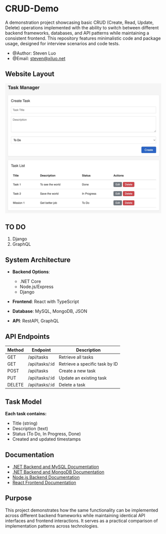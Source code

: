 # CRUD-Demo

A demonstration project showcasing basic CRUD (Create, Read, Update, Delete) operations implemented with the ability to switch between different backend frameworks, databases, and API patterns while maintaining a consistent frontend. This repository features minimalistic code and package usage, designed for interview scenarios and code tests.

- @Author: Steven Luo
- @Email: steven@xiluo.net

## Website Layout
![image](img/website.jpg)

## TO DO
1) Django
2) GraphQL

## System Architecture

- **Backend Options**: 
  - .NET Core
  - Node.js/Express
  - Django

- **Frontend**: React with TypeScript
- **Database**: MySQL, MongoDB, JSON
- **API**: RestAPI, GraphQL

## API Endpoints

| Method | Endpoint | Description |
|--------|----------|-------------|
| GET | /api/tasks | Retrieve all tasks |
| GET | /api/tasks/:id | Retrieve a specific task by ID |
| POST | /api/tasks | Create a new task |
| PUT | /api/tasks/:id | Update an existing task |
| DELETE | /api/tasks/:id | Delete a task |

## Task Model

**Each task contains:**
- Title (string)
- Description (text)
- Status (To Do, In Progress, Done)
- Created and updated timestamps

## Documentation

- [.NET Backend and MySQL Documentation](dotnet-mysql/README.md)
- [.NET Backend and MongoDB Documentation](dotnet-mongodb/README.md)
- [Node.js Backend Documentation](nodejs-back/README.md)
- [React Frontend Documentation](react-front/README.md)

## Purpose

This project demonstrates how the same functionality can be implemented across different backend frameworks while maintaining identical API interfaces and frontend interactions. It serves as a practical comparison of implementation patterns across technologies.